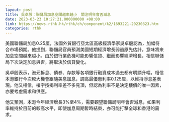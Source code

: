 ```yaml
---
layout: post
title: 吳卓殷：聯儲局加息空間越來越小　關注明年會否減息
date: 2023-03-23 10:27:21.000000000 +08:00
link: https://news.rthk.hk/rthk/ch/component/k2/1693221-20230323.htm
categories: rthk
---
```


美國聯儲局加息0.25厘，法國外貿銀行亞太區高級經濟學家吳卓殷認為，加幅符合市場預期。他提到，聯儲局官員預測美國短期經濟增長弱過原先估計，意味將來加息空間越來越小。由於銀行業危機可能影響信貸、繼而影響經濟增長，相信聯儲局下次決定加息與否，將取決於信貸變化。

吳卓殷表示，港元拆息、債券、存款等各項銀行融資成本過去都有明顯升幅，相信本港銀行今次較大機會跟隨美息加息，調高最優惠利率0.125厘，以維持淨息差表現。他又相信，樓宇按揭利率差不多見頂，但認為利率不是決定樓價的唯一因素，亦要考慮需求和供應。

他又預測，本港今年經濟增長3%至4%，需要觀望聯儲局明年會否減息，如果利率維持於目前的較高水平，即使加息周期暫時結束，亦可能打擊全球和香港的需求。
